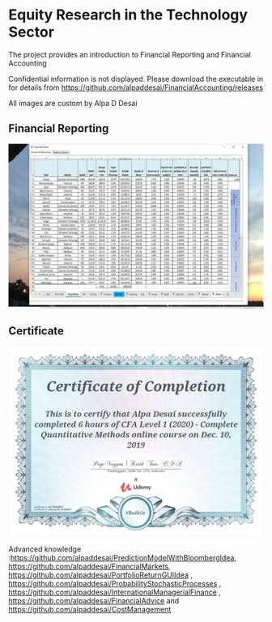 # Equity Research in the Technology Sector

The project provides an introduction to Financial Reporting and Financial Accounting

Confidential information is not displayed. Please download the executable in for details from https://github.com/alpaddesai/FinancialAccounting/releases

All images are custom by Alpa D Desai  

## Financial Reporting
![image](FinancialReporting.png)


## Certificate
![image](QuantitativeMethods.jpg)


Advanced knowledge :https://github.com/alpaddesai/PredictionModelWithBloombergIdea, https://github.com/alpaddesai/FinancialMarkets,  https://github.com/alpaddesai/PortfolioReturnGUIIdea , https://github.com/alpaddesai/ProbabilityStochasticProcesses , https://github.com/alpaddesai/InternationalManagerialFinance , https://github.com/alpaddesai/FinancialAdvice and https://github.com/alpaddesai/CostManagement
